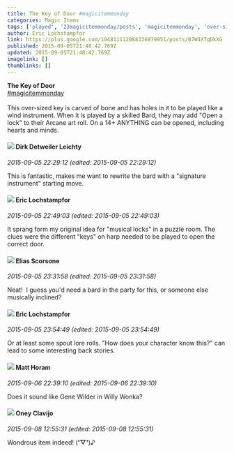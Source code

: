 ```yaml
---
title: The Key of Door #magicitemmonday
categories: Magic Items
tags: ['played', '23magicitemmonday/posts', 'magicitemmonday', 'over-sized']
author: Eric Lochstampfor
link: https://plus.google.com/104811112088336879051/posts/B7W4XTqDkXG
published: 2015-09-05T21:48:42.769Z
updated: 2015-09-05T21:48:42.769Z
imagelink: []
thumblinks: []
---
```


<b>The Key of Door</b><br /> <a rel="nofollow" class="ot-hashtag" href="https://plus.google.com/s/%23magicitemmonday/posts">#magicitemmonday</a> <br /><br />This over-sized key is carved of bone and has holes in it to be played like a wind instrument. When it is played by a skilled Bard, they may add &quot;Open a lock&quot; to their Arcane art roll. On a 14+ ANYTHING can be opened, including hearts and minds.
<div id='comment z123uxrw3lnfv5ilw23mzzzwzqv5ezy2u'>
  <h4><img src='{{site.baseurl}}//images/avatars/107200488853215420475_photo.jpg'> Dirk Detweiler Leichty</h4>
      <p><cite>2015-09-05 22:29:12 (edited: 2015-09-05 22:29:12)</cite></p>
        <p>This is fantastic, makes me want to rewrite the bard with a &quot;signature instrument&quot; starting move.</p>
</div>
        

<div id='comment z123uxrw3lnfv5ilw23mzzzwzqv5ezy2u'>
  <h4><img src='{{site.baseurl}}//images/avatars/104811112088336879051_photo.jpg'> Eric Lochstampfor</h4>
      <p><cite>2015-09-05 22:49:03 (edited: 2015-09-05 22:49:03)</cite></p>
        <p>It sprang form my original idea for &quot;musical locks&quot; in a puzzle room. The clues were the different &quot;keys&quot; on harp needed to be played to open the correct door.</p>
</div>
        

<div id='comment z123uxrw3lnfv5ilw23mzzzwzqv5ezy2u'>
  <h4><img src='{{site.baseurl}}//images/avatars/106075388221309283574_photo.jpg'> Elias Scorsone</h4>
      <p><cite>2015-09-05 23:31:58 (edited: 2015-09-05 23:31:58)</cite></p>
        <p>Neat!  I guess you&#39;d need a bard in the party for this, or someone else musically inclined?</p>
</div>
        

<div id='comment z123uxrw3lnfv5ilw23mzzzwzqv5ezy2u'>
  <h4><img src='{{site.baseurl}}//images/avatars/104811112088336879051_photo.jpg'> Eric Lochstampfor</h4>
      <p><cite>2015-09-05 23:54:49 (edited: 2015-09-05 23:54:49)</cite></p>
        <p>Or at least some spout lore rolls. &quot;How does your character know this?&quot; can lead to some interesting back stories.</p>
</div>
        

<div id='comment z123uxrw3lnfv5ilw23mzzzwzqv5ezy2u'>
  <h4><img src='{{site.baseurl}}//images/avatars/105472060898626050077_photo.jpg'> Matt Horam</h4>
      <p><cite>2015-09-06 22:39:10 (edited: 2015-09-06 22:39:10)</cite></p>
        <p>Does it sound like Gene Wilder in Willy Wonka?</p>
</div>
        

<div id='comment z123uxrw3lnfv5ilw23mzzzwzqv5ezy2u'>
  <h4><img src='{{site.baseurl}}//images/avatars/110983326464970369421_photo.jpg'> Oney Clavijo</h4>
      <p><cite>2015-09-08 12:55:31 (edited: 2015-09-08 12:55:31)</cite></p>
        <p>Wondrous item indeed! (<b>&#39;▽&#39;</b>)♪</p>
</div>
        